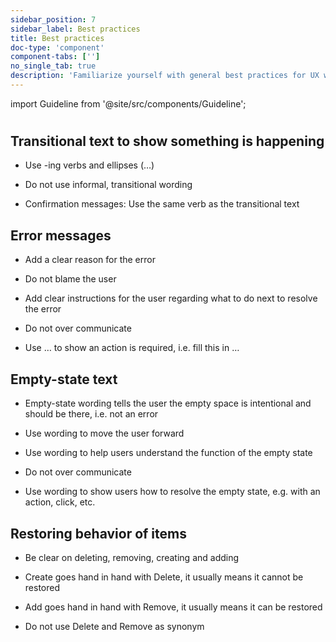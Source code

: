 ```yaml
---
sidebar_position: 7
sidebar_label: Best practices
title: Best practices
doc-type: 'component'
component-tabs: ['']
no_single_tab: true
description: 'Familiarize yourself with general best practices for UX writing to maintain consistency and clarity across all your content. This section offers overarching guidelines that apply to various aspects of UX writing.'
---
```


import Guideline from '@site/src/components/Guideline';

#

## Transitional text to show something is happening

- Use -ing verbs and ellipses (…)

- Do not use informal, transitional wording

- Confirmation messages: Use the same verb as the transitional text

<div class="d-flex flex-wrap">
<span class="m-2">
<Guideline do label='Updating user roles…'></Guideline>
<Guideline do={false} label='Getting ready…'></Guideline>
</span>

<span class="m-2">
<Guideline do label='Submitting log files…'></Guideline>
<Guideline do={false} label='Chopping fruit…'></Guideline>
</span>

<span class="m-2">
<Guideline do label='Saving project… > Project saved'></Guideline>
<Guideline do={false} label='Saving project… > Project uploaded'></Guideline>
</span>

<span class="m-2">
<Guideline do label='Training models… > Models trained'></Guideline>
<Guideline do={false} label='Training models… > Training done'></Guideline>
</span>

</div>

## Error messages

- Add a clear reason for the error

- Do not blame the user

- Add clear instructions for the user regarding what to do next to resolve the error

- Do not over communicate

- Use … to show an action is required, i.e. fill this in …

<div class="d-flex flex-wrap">
<span class="m-2">
<Guideline do label='System error: You’re offline. Check your connection and try again.'></Guideline>
<Guideline do label='File error: We cannot upload this file. Try uploading again.'></Guideline>
<Guideline do label='Permission error: To carry out this task, you need more permissions. Contact admin to change permissions. '></Guideline>
<Guideline do={false} label='What did you do!?'></Guideline>
<Guideline do={false} label='The email address you entered does not match the required format. Please enter your email address using the standard format.'></Guideline>
</span>
</div>

## Empty-state text

- Empty-state wording tells the user the empty space is intentional and should be there, i.e. not an error

- Use wording to move the user forward

- Use wording to help users understand the function of the empty state

- Do not over communicate

- Use wording to show users how to resolve the empty state, e.g. with an action, click, etc.

<div class="d-flex flex-wrap">
<span class="m-2">
<Guideline do label='Allocate users in User management.'></Guideline>
<Guideline do={false} label='No allocated users.'></Guideline>
</span>

<span class="m-2">
<Guideline do label='To show rows, select a project.'></Guideline>
<Guideline do={false} label='No rows to show.'></Guideline>
</span>

<span class="m-2">
<Guideline do label='To save a project, select Save in Project detail list.'></Guideline>
<Guideline do={false} label='No projects saved.'></Guideline>
</span>

</div>

## Restoring behavior of items

- Be clear on deleting, removing, creating and adding

- Create goes hand in hand with Delete, it usually means it cannot be restored

- Add goes hand in hand with Remove, it usually means it can be restored

- Do not use Delete and Remove as synonym

<div class="d-flex flex-wrap">
<span class="m-2">
<Guideline do label='Create a chart and delete a chart'></Guideline>
<Guideline do={false} label='Create a chart and remove it'></Guideline>
</span>

<span class="m-2">
<Guideline do label='Add a sensor to a chart and remove a sensor from chart'></Guideline>
<Guideline do={false} label='Add a sensor and delete the sensor'></Guideline>
</span>
</div>
